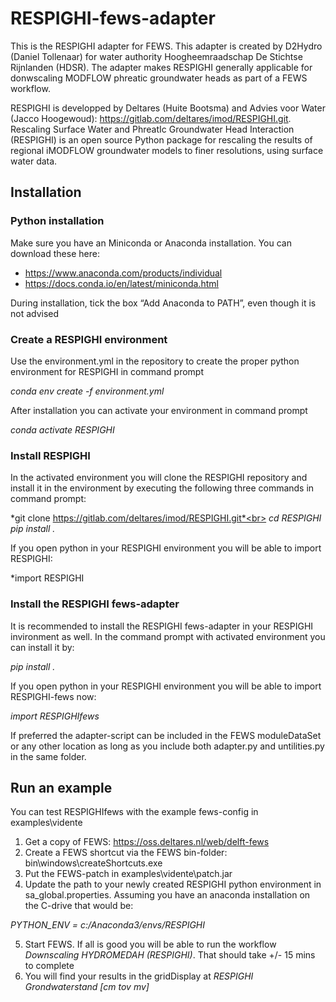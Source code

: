 # RESPIGHI-fews-adapter

This is the RESPIGHI adapter for FEWS. This adapter is created by D2Hydro (Daniel Tollenaar) for water authority Hoogheemraadschap De Stichtse Rijnlanden (HDSR). The adapter makes RESPIGHI generally 
applicable for donwscaling MODFLOW phreatic groundwater heads as part of a FEWS workflow.

RESPIGHI is developped by Deltares (Huite Bootsma) and Advies voor Water (Jacco Hoogewoud): https://gitlab.com/deltares/imod/RESPIGHI.git. Rescaling Surface Water and PhreatIc Groundwater Head Interaction
(RESPIGHI) is an open source Python package for rescaling the results of regional iMODFLOW groundwater models to finer resolutions, using surface water data.

## Installation

### Python installation
Make sure you have an Miniconda or Anaconda installation. You can download these here:
 - https://www.anaconda.com/products/individual
 - https://docs.conda.io/en/latest/miniconda.html

During installation, tick the box “Add Anaconda to PATH”, even though it is not advised

### Create a RESPIGHI environment
Use the environment.yml in the repository to create the proper python environment for RESPIGHI in command prompt

*conda env create -f environment.yml*

After installation you can activate your environment in command prompt

*conda activate RESPIGHI*

### Install RESPIGHI
In the activated environment you will clone the RESPIGHI repository and install it in the environment by executing the following three commands in command prompt:

*git clone https://gitlab.com/deltares/imod/RESPIGHI.git*<br>
*cd RESPIGHI*<br>
*pip install .*

If you open python in your RESPIGHI environment you will be able to import RESPIGHI:

*import RESPIGHI

### Install the RESPIGHI fews-adapter
It is recommended to install the RESPIGHI fews-adapter in your RESPIGHI invironment as well. In the command prompt with activated environment you can install it by:

*pip install .*

If you open python in your RESPIGHI environment you will be able to import RESPIGHI-fews now:

*import RESPIGHIfews*

If preferred the adapter-script can be included in the FEWS moduleDataSet or any other location as long as you include both adapter.py and untilities.py in the same folder.

## Run an example
You can test RESPIGHIfews with the example fews-config in examples\vidente
1. Get a copy of FEWS: https://oss.deltares.nl/web/delft-fews
2. Create a FEWS shortcut via the FEWS bin-folder: bin\windows\createShortcuts.exe
3. Put the FEWS-patch in examples\vidente\patch.jar
4. Update the path to your newly created RESPIGHI python environment in sa_global.properties. Assuming you have an anaconda installation on the C-drive that would be:

*PYTHON_ENV = c:/Anaconda3/envs/RESPIGHI*

5. Start FEWS. If all is good you will be able to run the workflow *Downscaling HYDROMEDAH (RESPIGHI)*. That should take +/- 15 mins to complete
6. You will find your results in the gridDisplay at *RESPIGHI Grondwaterstand [cm tov mv]*